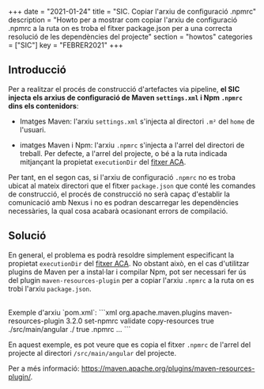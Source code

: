 +++
date        = "2021-01-24"
title       = "SIC. Copiar l'arxiu de configuració .npmrc"
description = "Howto per a mostrar com copiar l'arxiu de configuració .npmrc a la ruta on es troba el fitxer package.json per a una correcta resolució de les dependències del projecte"
section     = "howtos"
categories  = ["SIC"]
key         = "FEBRER2021"
+++

## Introducció

Per a realitzar el procés de construcció d'artefactes via pipeline, **el SIC injecta els arxius de configuració de
Maven `settings.xml` i Npm `.npmrc` dins els contenidors**:

- Imatges Maven: l'arxiu `settings.xml` s'injecta al directori `.m²` del `home` de l'usuari.

- imatges Maven i Npm: l'arxiu `.npmrc` s'injecta a l'arrel del directori de treball.
Per defecte, a l'arrel del projecte, o bé a la ruta indicada mitjançant la propietat `executionDir`
del [fitxer ACA](/sic-welcome-pack/fitxer-aca/).

Per tant, en el segon cas, si l'arxiu de configuració `.npmrc` no es troba ubicat al mateix directori que el fitxer `package.json`
que conté les comandes de construcció, el procés de construcció no serà capaç d'establir la comunicació amb Nexus i no es podran
descarregar les dependències necessàries, la qual cosa acabarà ocasionant errors de compilació.

## Solució

En general, el problema es podrà resoldre simplement especificant la propietat `executionDir` del [fitxer ACA](/sic-welcome-pack/fitxer-aca/).
No obstant això, en el cas d'utilitzar plugins de Maven per a instal·lar i compilar Npm, pot ser necessari fer ús del plugin `maven-resources-plugin`
per a copiar l'arxiu `.npmrc` a la ruta on es trobi l'arxiu `package.json`.

<br/>
Exemple d'arxiu `pom.xml`:
```xml
<plugin>
    <groupId>org.apache.maven.plugins</groupId>
    <artifactId>maven-resources-plugin</artifactId>
    <version>3.2.0</version>
    <executions>
        <execution>
            <id>set-npmrc</id>
            <phase>validate</phase>
            <goals>
                <goal>copy-resources</goal>
            </goals>
            <configuration>
                <useDefaultDelimiters>true</useDefaultDelimiters>
                <outputDirectory>./src/main/angular</outputDirectory>
                <resources>
                    <resource>
                        <directory>./</directory>
                        <filtering>true</filtering>
                        <includes>
                            <include>.npmrc</include>
                        </includes>
                    </resource>
                </resources>
            </configuration>
       </execution>
    </executions>
    ...
```

En aquest exemple, es pot veure que es copia el fitxer `.npmrc` de l'arrel del projecte al directori `/src/main/angular` del projecte.

Per a més informació: https://maven.apache.org/plugins/maven-resources-plugin/.